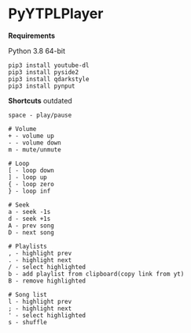 # PyYTPLPlayer

**Requirements**

Python 3.8 64-bit

```
pip3 install youtube-dl
pip3 install pyside2
pip3 install qdarkstyle
pip3 install pynput
```

**Shortcuts** outdated

```
space - play/pause

# Volume
+ - volume up
- - volume down
m - mute/unmute

# Loop
[ - loop down
] - loop up
{ - loop zero
} - loop inf

# Seek
a - seek -1s
d - seek +1s
A - prev song
D - next song

# Playlists
, - highlight prev
. - highlight next
/ - select highlighted
b - add playlist from clipboard(copy link from yt)
B - remove highlighted

# Song list
l - highlight prev
; - highlight next
' - select highlighted
s - shuffle
```
